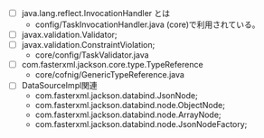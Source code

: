 
- [ ] java.lang.reflect.InvocationHandler とは
    * config/TaskInvocationHandler.java (core)で利用されている。
- [ ] javax.validation.Validator;
- [ ] javax.validation.ConstraintViolation;
    * core/config/TaskValidator.java
- [ ] com.fasterxml.jackson.core.type.TypeReference
    * core/cofnig/GenericTypeReference.java
- [ ] DataSourceImpl関連
    * com.fasterxml.jackson.databind.JsonNode;
    * com.fasterxml.jackson.databind.node.ObjectNode;
    * com.fasterxml.jackson.databind.node.ArrayNode;
    * com.fasterxml.jackson.databind.node.JsonNodeFactory;    
